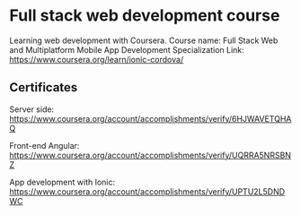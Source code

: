 # Full stack web development course
Learning web development with Coursera.
Course name: Full Stack Web and Multiplatform Mobile App Development Specialization
Link: https://www.coursera.org/learn/ionic-cordova/

## Certificates
Server side: https://www.coursera.org/account/accomplishments/verify/6HJWAVETQHAQ

Front-end Angular: https://www.coursera.org/account/accomplishments/verify/UQRRA5NRSBNZ

App development with Ionic: https://www.coursera.org/account/accomplishments/verify/UPTU2L5DNDWC


  
